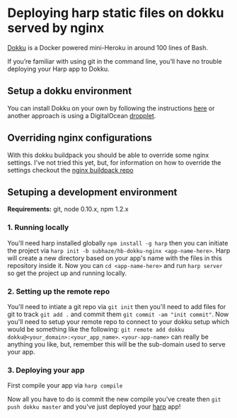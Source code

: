 # Deploying harp static files on dokku served by nginx

[Dokku](https://github.com/progrium/dokku) is a Docker powered mini-Heroku in around 100 lines of Bash.

If you’re familiar with using git in the command line, you’ll have no trouble deploying your Harp app to Dokku.

## Setup a dokku environment

You can install Dokku on your own by following the instructions [here](https://github.com/progrium/dokku#requirements) or another approach is using a DigitalOcean [dropplet](https://www.digitalocean.com/community/tutorials/how-to-use-the-digitalocean-dokku-application).

## Overriding nginx configurations

With this dokku buildpack you should be able to override some nginx settings. I've not tried this yet, but, for information on how to override the settings checkout the [nginx buildpack repo](https://github.com/rhy-jot/buildpack-nginx)

## Setuping a development environment

**Requirements:** git, node 0.10.x, npm 1.2.x

### 1. Running locally

You'll need harp installed globally `npm install -g harp` then you can initiate the project via `harp init -b subhaze/hb-dokku-nginx <app-name-here>`. Harp will create a new directory based on your app's name with the files in this repository inside it. Now you can `cd <app-name-here>` and run `harp server` so get the project up and running locally.

### 2. Setting up the remote repo

You'll need to intiate a git repo via `git init` then you'll need to add files for git to track `git add .` and commit them `git commit -am "init commit"`. Now you'll need to setup your remote repo to connect to your dokku setup which would be something like the following: `git remote add dokku dokku@<your_domain>:<your_app_name>`. `<your-app-name>` can really be anything you like, but, remember this will be the sub-domain used to serve your app.

### 3. Deploying your app

First compile your app via `harp compile`

Now all you have to do is commit the new compile you've create then `git push dokku master` and you've just deployed your [harp](http://harpjs.com/) app!
